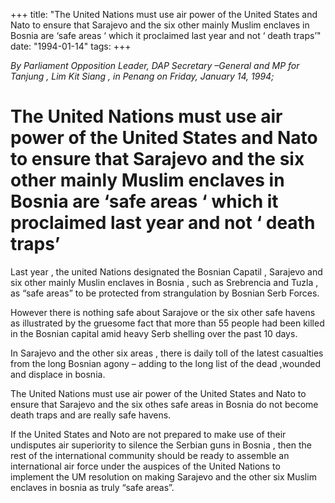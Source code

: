 +++ 
title: "The United Nations must use air power of the United States and Nato to ensure that Sarajevo and the six other mainly Muslim enclaves in Bosnia are ‘safe areas ‘ which it proclaimed last year and not ‘ death traps’"
date: "1994-01-14"
tags:
+++

_By Parliament Opposition Leader, DAP Secretary –General and MP for Tanjung , Lim Kit Siang , in Penang on Friday,  January 14,  1994;_

# The United Nations must use air power of the United States and Nato to ensure that Sarajevo and the six other mainly Muslim enclaves in Bosnia are ‘safe areas ‘ which it proclaimed last year and not ‘ death traps’

Last year , the united Nations designated the Bosnian Capatil , Sarajevo and six other mainly Muslin enclaves in Bosnia , such as Srebrencia and Tuzla , as “safe areas” to be protected from strangulation by Bosnian Serb Forces.</u>

However there is nothing safe about Sarajove or the six other safe havens as illustrated by the gruesome fact that more than 55 people had been killed in the Bosnian capital amid heavy Serb shelling over the past 10 days.

In Sarajevo and the other six areas , there is daily toll of the latest casualties from the long Bosnian agony – adding to the long list of the dead ,wounded and displace in bosnia.

The United Nations must use air power of the United States and Nato to ensure that Sarajevo and the six othes safe areas in Bosnia do not become death traps and are really safe havens.

If the United States and Noto are not prepared to make use of their undisputes air superiority to silence the Serbian guns in Bosnia , then the rest of the international community should be ready to assemble an international air force under the auspices of the United Nations to implement the UM resolution on making Sarajevo and the other six Muslim enclaves in bosnia as truly “safe areas”.
 
